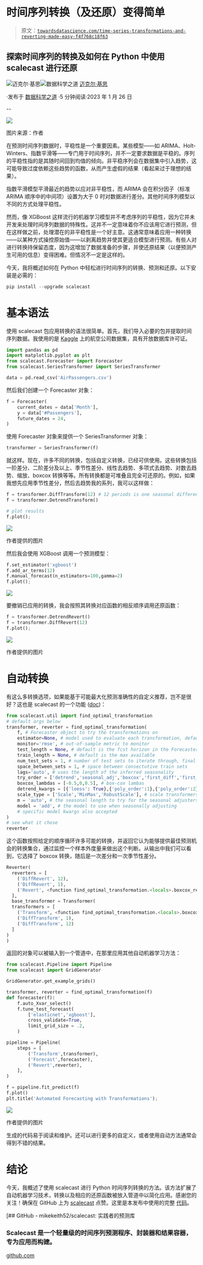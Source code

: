 # 时间序列转换（及还原）变得简单

> 原文：[`towardsdatascience.com/time-series-transformations-and-reverting-made-easy-f4f768c18f63`](https://towardsdatascience.com/time-series-transformations-and-reverting-made-easy-f4f768c18f63)

## 探索时间序列的转换及如何在 Python 中使用 scalecast 进行还原

[](https://mikekeith52.medium.com/?source=post_page-----f4f768c18f63--------------------------------)![迈克尔·基思](https://mikekeith52.medium.com/?source=post_page-----f4f768c18f63--------------------------------)[](https://towardsdatascience.com/?source=post_page-----f4f768c18f63--------------------------------)![数据科学之道](https://towardsdatascience.com/?source=post_page-----f4f768c18f63--------------------------------) [迈克尔·基思](https://mikekeith52.medium.com/?source=post_page-----f4f768c18f63--------------------------------)

·发布于 [数据科学之道](https://towardsdatascience.com/?source=post_page-----f4f768c18f63--------------------------------) ·5 分钟阅读·2023 年 1 月 26 日

--

![](img/6ce1d41146609f8ca174df859a6cde91.png)

图片来源：作者

在预测时间序列数据时，平稳性是一个重要因素。某些模型——如 ARIMA、Holt-Winters、指数平滑等——专门用于时间序列，并不一定要求数据是平稳的。序列的平稳性指的是其随时间回到均值的倾向。非平稳序列会在数据集中引入趋势，这可能导致过度依赖这些趋势的函数，从而产生虚假的结果（看起来过于理想的结果）。

指数平滑模型平滑最近的趋势以应对非平稳性，而 ARIMA 会在积分因子（标准 ARIMA 顺序中的中间项）设置为大于 0 时对数据进行差分。其他时间序列模型以不同的方式处理平稳性。

然而，像 XGBoost 这样流行的机器学习模型并不考虑序列的平稳性，因为它并未开发来处理时间序列数据的特殊性。这并不一定意味着你不应该用它进行预测，但在这样做之前，处理潜在的非平稳性是一个好主意。这通常意味着应用一种转换——以某种方式操控原始值——以剥离趋势并使其更适合模型进行预测。有些人对进行转换持保留态度，因为这增加了数据准备的步骤，并使还原结果（以便预测产生可用的信息）变得困难。但情况不一定是这样的。

今天，我将概述如何在 Python 中轻松进行时间序列的转换、预测和还原。以下安装是必需的：

```py
pip install --upgrade scalecast
```

# 基本语法

使用 scalecast 包应用转换的语法很简单。首先，我们导入必要的包并提取时间序列数据。我使用的是 [Kaggle](https://www.kaggle.com/rakannimer/air-passengers) 上的航空公司数据集，具有开放数据库许可证。

```py
import pandas as pd
import matplotlib.pyplot as plt
from scalecast.Forecaster import Forecaster
from scalecast.SeriesTransformer import SeriesTransformer

data = pd.read_csv('AirPassengers.csv')
```

然后我们创建一个 Forecaster 对象：

```py
f = Forecaster(
    current_dates = data['Month'],
    y = data['#Passengers'],
    future_dates = 24,
)
```

使用 Forecaster 对象来提供一个 SeriesTransformer 对象：

```py
transformer = SeriesTransformer(f)
```

就这样。现在，许多不同的转换，包括自定义转换，已经可供使用。这些转换包括一阶差分、二阶差分及以上、季节性差分、线性去趋势、多项式去趋势、对数去趋势、缩放、boxcox 转换等等。所有转换都是可堆叠且完全可还原的。例如，如果我想先应用季节性差分，然后去趋势我的系列，我可以这样做：

```py
f = transformer.DiffTransform(12) # 12 periods is one seasonal difference for monthly data
f = transformer.DetrendTransform()

# plot results
f.plot();
```

![](img/85473e41c82b55e1c674b2a2fceb758c.png)

作者提供的图片

然后我会使用 XGBoost 调用一个预测模型：

```py
f.set_estimator('xgboost')
f.add_ar_terms(12)
f.manual_forecast(n_estimators=100,gamma=2)
f.plot();
```

![](img/27f705adb8533953294b6c60fbafcdf4.png)

要撤销已应用的转换，我会按照其转换对应函数的相反顺序调用还原函数：

```py
f = transformer.DetrendRevert()
f = transformer.DiffRevert(12)
f.plot();
```

![](img/d7f3742153c3de24c748b816823e70aa.png)

作者提供的图片

# 自动转换

有这么多转换选项，如果能基于可能最大化预测准确性的自定义推荐，岂不是很好？这也是 scalecast 的一个功能 ([doc](https://scalecast.readthedocs.io/en/latest/Forecaster/Util.html#find-optimal-transformation))：

```py
from scalecast.util import find_optimal_transformation
# default args below
transformer, reverter = find_optimal_transformation(
    f, # Forecaster object to try the transformations on
    estimator=None, # model used to evaluate each transformation, default mlr
    monitor='rmse', # out-of-sample metric to monitor
    test_length = None, # default is the fcst horizon in the Forecaster object
    train_length = None, # default is the max available
    num_test_sets = 1, # number of test sets to iterate through, final transformation based on best avg. metric
    space_between_sets = 1, # space between consectutive train sets
    lags='auto', # uses the length of the inferred seasonality
    try_order = ['detrend','seasonal_adj','boxcox','first_diff','first_seasonal_diff','scale'], # order of transformations to try
    boxcox_lambdas = [-0.5,0,0.5], # box-cox lambas
    detrend_kwargs = [{'loess': True},{'poly_order':1},{'poly_order':2}], # detrender transform kwargs (tries as many detrenders as the length of this list)
    scale_type = ['Scale','MinMax','RobustScale'], # scale transformers to try
    m = 'auto', # the seasonal length to try for the seasonal adjusters, accepts multiple
    model = 'add', # the model to use when seasonally adjusting
    # specific model kwargs also accepted
)
# see what it chose
reverter
```

这个函数按照给定的顺序循环许多可能的转换，并返回它认为能够提供最佳预测机会的转换集合，通过监控一个样本外度量来做出这个判断。从输出中我们可以看到，它选择了 boxcox 转换，随后是一次差分和一次季节性差分。

```py
Reverter(
  reverters = [
    ('DiffRevert', 12),
    ('DiffRevert', 1),
    ('Revert', <function find_optimal_transformation.<locals>.boxcox_re at 0x0000029FA6900EE0>, {'lmbda': -0.5})
  ],
  base_transformer = Transformer(
  transformers = [
    ('Transform', <function find_optimal_transformation.<locals>.boxcox_tr at 0x0000029FA6E579D0>, {'lmbda': -0.5}),
    ('DiffTransform', 1),
    ('DiffTransform', 12)
  ]
)
)
```

返回的对象可以被输入到一个管道中，在那里应用其他自动机器学习方法：

```py
from scalecast.Pipeline import Pipeline
from scalecast import GridGenerator

GridGenerator.get_example_grids()

transformer, reverter = find_optimal_transformation(f)
def forecaster(f):
    f.auto_Xvar_select()
    f.tune_test_forecast(
        ['elasticnet','xgboost'],
        cross_validate=True,
        limit_grid_size = .2,
    )

pipeline = Pipeline(
    steps = [
        ('Transform',transformer),
        ('Forecast',forecaster),
        ('Revert',reverter),
    ],
)

f = pipeline.fit_predict(f)
f.plot()
plt.title('Automated Forecasting with Transformations');
```

![](img/672bc6e8d6e4adf694dd74dc72910715.png)

作者提供的图片

生成的代码易于阅读和维护。还可以进行更多的自定义，或者使用自动方法通常会得到不错的结果。

# 结论

今天，我概述了使用 scalecast 进行 Python 时间序列转换的方法。该方法扩展了自动机器学习技术，转换以及相应的还原函数被放入管道中以简化应用。感谢您的关注！确保在 GitHub 上为 [scalecast](https://github.com/mikekeith52/scalecast) 点赞。这里是本发布中使用的完整 [代码](https://github.com/mikekeith52/scalecast-examples/blob/main/transforming/medium_code.ipynb)。

[](https://github.com/mikekeith52/scalecast?source=post_page-----f4f768c18f63--------------------------------) [## GitHub - mikekeith52/scalecast: 实践者的预测库

### Scalecast 是一个轻量级的时间序列预测程序、封装器和结果容器，专为应用而构建。

[github.com](https://github.com/mikekeith52/scalecast?source=post_page-----f4f768c18f63--------------------------------)
